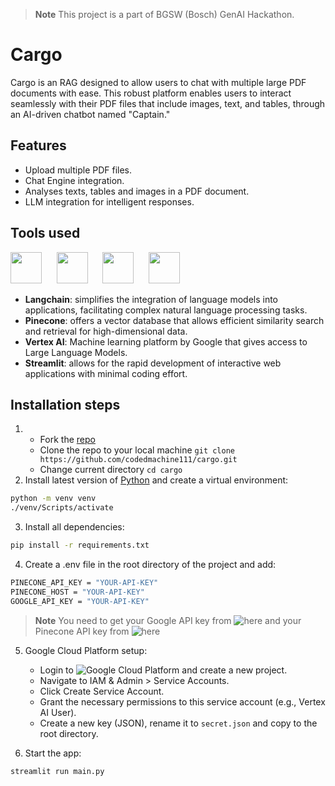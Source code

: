 > **Note**
> This project is a part of BGSW (Bosch) GenAI Hackathon.

# Cargo

Cargo is an RAG designed to allow users to chat with multiple large PDF documents with ease. This robust platform enables users to interact seamlessly with their PDF files that include images, text, and tables, through an AI-driven chatbot named "Captain."

## Features

- Upload multiple PDF files.
- Chat Engine integration.
- Analyses texts, tables and images in a PDF document.
- LLM integration for intelligent responses.

## Tools used
<p align="left">
   <img src="https://github.com/codedmachine111/abridge/assets/88738817/492cc671-e6c9-494b-ba2b-296f7c1bad2a" height="50px">&nbsp;&nbsp;&nbsp;&nbsp;&nbsp;
   <img src="https://github.com/codedmachine111/abridge/assets/88738817/f4e6f979-baa6-498c-9d49-b26da8e53cf8" height="50px">&nbsp;&nbsp;&nbsp;&nbsp;&nbsp;
   <img src="https://github.com/codedmachine111/cargo/assets/88738817/bc76a436-7900-4a65-ade3-fb22b70cf08b" height="50px">&nbsp;&nbsp;&nbsp;&nbsp;&nbsp;
   <img src="https://github.com/codedmachine111/abridge/assets/88738817/2fb73136-6d50-423f-b4a0-1962b8e6914b" height="50px">&nbsp;&nbsp;&nbsp;&nbsp;&nbsp;

</p>

- **Langchain**: simplifies the integration of language models into applications, facilitating complex natural language processing tasks.
- **Pinecone**:  offers a vector database that allows efficient similarity search and retrieval for high-dimensional data.
- **Vertex AI**: Machine learning platform by Google that gives access to Large Language Models.
- **Streamlit**: allows for the rapid development of interactive web applications with minimal coding effort.

## Installation steps

1. - Fork the [repo](https://github.com/codedmachine111/cargo)
   - Clone the repo to your local machine `git clone https://github.com/codedmachine111/cargo.git`
   - Change current directory `cd cargo`
2. Install latest version of [Python](https://www.python.org/) and create a virtual environment:
```bash
python -m venv venv
./venv/Scripts/activate
```

3. Install all dependencies:
```bash
pip install -r requirements.txt
```

4. Create a .env file in the root directory of the project and add:

```bash
PINECONE_API_KEY = "YOUR-API-KEY"
PINECONE_HOST = "YOUR-API-KEY"
GOOGLE_API_KEY = "YOUR-API-KEY"
```
> **Note**
> You need to get your Google API key from ![here](https://aistudio.google.com/)
> and your Pinecone API key from ![here](https://www.pinecone.io/)

5. Google Cloud Platform setup:
   - Login to ![Google Cloud Platform](https://cloud.google.com) and create a new project.
   - Navigate to IAM & Admin > Service Accounts.
   - Click Create Service Account.
   - Grant the necessary permissions to this service account (e.g., Vertex AI User).
   - Create a new key (JSON), rename it to `secret.json` and copy to the root directory.

7. Start the app:

```bash
streamlit run main.py
```
